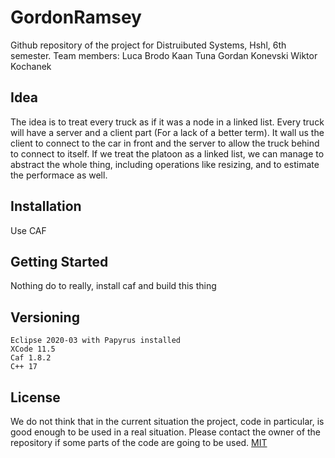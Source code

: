 # GordonRamsey
Github repository of the project for Distruibuted Systems, Hshl, 6th semester.
Team members:
    Luca Brodo
    Kaan Tuna
    Gordan Konevski
    Wiktor Kochanek
## Idea 
The idea is to treat every truck as if it was a node in a linked list. Every truck will have a server and a client part (For a lack of a better term). It wall us the client to connect to the car in front and the server to allow the truck behind to connect to itself. If we treat the platoon as a linked list, we can manage to abstract the whole thing, including operations like resizing, and to estimate the performace as well. 
## Installation
Use CAF

## Getting Started
Nothing do to really, install caf and build this thing


## Versioning
    Eclipse 2020-03 with Papyrus installed
    XCode 11.5
    Caf 1.8.2
    C++ 17


## License

We do not think that in the current situation the project, code in particular, is good enough to be used in a real situation. Please contact the owner of the repository if some parts of the code are going to be used.
[MIT](https://choosealicense.com/licenses/mit/)








